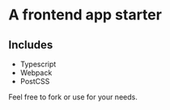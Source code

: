 # A frontend app starter
## Includes
- Typescript
- Webpack
- PostCSS

Feel free to fork or use for your needs.


